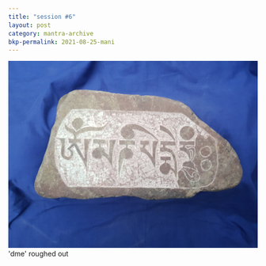 ```yaml
---
title: "session #6"
layout: post
category: mantra-archive
bkp-permalink: 2021-08-25-mani
---
```


![stone9](/assets/images/mani/mani10/stone9.jpg)
'dme' roughed out
